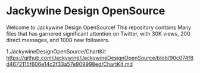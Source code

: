 # Jackywine Design OpenSource

Welcome to Jackywine Design OpenSource! This repository contains Many files that has garnered significant attention on Twitter, with 30K views, 200 direct messages, and 1000 new followers.

1.JackywineDesignOpenSource/ChartKit https://github.com/Jackywine/JackywineDesignOpenSource/blob/90c074f8d4672115f606e14c2f33a57e909998ed/ChartKit.md
